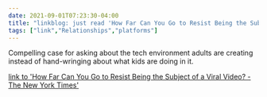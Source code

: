```yaml
---
date: 2021-09-01T07:23:30-04:00
title: "linkblog: just read 'How Far Can You Go to Resist Being the Subject of a Viral Video? - The New York Times'"
tags: ["link","Relationships","platforms"]
---
```

Compelling case for asking about the tech environment adults are creating instead of hand-wringing about what kids are doing in it.
 
[link to 'How Far Can You Go to Resist Being the Subject of a Viral Video? - The New York Times'](https://www.nytimes.com/2021/09/01/magazine/tiktok-pranks.html)
